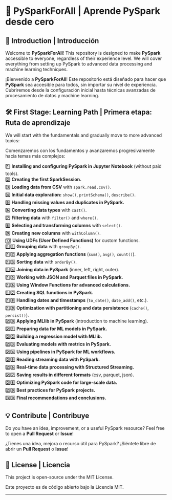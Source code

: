 # 🚀 PySparkForAll | Aprende PySpark desde cero  

## 📌 Introduction | Introducción  

Welcome to **PySparkForAll**! This repository is designed to make **PySpark** accessible to everyone, regardless of their experience level. We will cover everything from setting up PySpark to advanced data processing and machine learning techniques.  

¡Bienvenido a **PySparkForAll**! Este repositorio está diseñado para hacer que **PySpark** sea accesible para todos, sin importar su nivel de experiencia. Cubriremos desde la configuración inicial hasta técnicas avanzadas de procesamiento de datos y machine learning.  

## 🛠️ First Stage: Learning Path | Primera etapa: Ruta de aprendizaje  

We will start with the fundamentals and gradually move to more advanced topics:  

Comenzaremos con los fundamentos y avanzaremos progresivamente hacia temas más complejos:  

1️⃣ **Installing and configuring PySpark in Jupyter Notebook** (without paid tools).  
2️⃣ **Creating the first SparkSession.**  
3️⃣ **Loading data from CSV** with `spark.read.csv()`.  
4️⃣ **Initial data exploration:** `show()`, `printSchema()`, `describe()`.  
5️⃣ **Handling missing values and duplicates in PySpark.**  
6️⃣ **Converting data types** with `cast()`.  
7️⃣ **Filtering data** with `filter()` and `where()`.  
8️⃣ **Selecting and transforming columns** with `select()`.  
9️⃣ **Creating new columns** with `withColumn()`.  
🔟 **Using UDFs (User Defined Functions)** for custom functions.  
1️⃣1️⃣ **Grouping data** with `groupBy()`.  
1️⃣2️⃣ **Applying aggregation functions** (`sum()`, `avg()`, `count()`).  
1️⃣3️⃣ **Sorting data** with `orderBy()`.  
1️⃣4️⃣ **Joining data in PySpark** (inner, left, right, outer).  
1️⃣5️⃣ **Working with JSON and Parquet files in PySpark.**  
1️⃣6️⃣ **Using Window Functions for advanced calculations.**  
1️⃣7️⃣ **Creating SQL functions in PySpark.**  
1️⃣8️⃣ **Handling dates and timestamps** (`to_date()`, `date_add()`, etc.).  
1️⃣9️⃣ **Optimization with partitioning and data persistence** (`cache()`, `persist()`).  
2️⃣0️⃣ **Applying MLlib in PySpark** (introduction to machine learning).  
2️⃣1️⃣ **Preparing data for ML models in PySpark.**  
2️⃣2️⃣ **Building a regression model with MLlib.**  
2️⃣3️⃣ **Evaluating models with metrics in PySpark.**  
2️⃣4️⃣ **Using pipelines in PySpark for ML workflows.**  
2️⃣5️⃣ **Reading streaming data with PySpark.**  
2️⃣6️⃣ **Real-time data processing with Structured Streaming.**  
2️⃣7️⃣ **Saving results in different formats** (csv, parquet, json).  
2️⃣8️⃣ **Optimizing PySpark code for large-scale data.**  
2️⃣9️⃣ **Best practices for PySpark projects.**  
3️⃣0️⃣ **Final recommendations and conclusions.**  

## 💡 Contribute | Contribuye  
Do you have an idea, improvement, or a useful PySpark resource? Feel free to open a **Pull Request** or **Issue**!  

¿Tienes una idea, mejora o recurso útil para PySpark? ¡Siéntete libre de abrir un **Pull Request** o **Issue**!  

## 📜 License | Licencia  
This project is open-source under the MIT License.  

Este proyecto es de código abierto bajo la Licencia MIT.  

---
